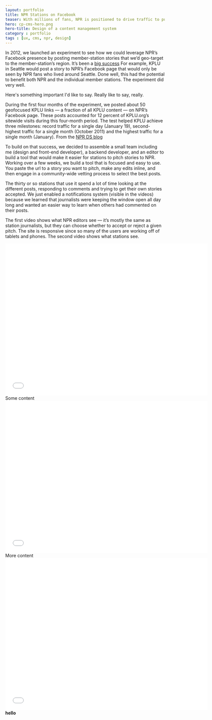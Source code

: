 ```yaml
---
layout: portfolio
title: NPR Stations on Facebook
teaser: With millions of fans, NPR is positioned to drive traffic to public radio member stations like no one else.
hero: cp-cms-hero.png
hero-title: Design of a content management system
category : portfolio
tags : [ux, cms, npr, design]
---
```


<p class="intro">
  In 2012, we launched an experiment to see how we could leverage NPR’s Facebook presence by posting member-station stories that we’d geo-target to the member-station’s region. It’s been a <a href="http://www.niemanlab.org/2012/02/how-npr-drove-traffic-to-a-local-station-by-geotargeting-stories-on-facebook/?hq_e=el&hq_m=2040998&hq_l=1&hq_v=437cc910b2">big success</a> For example, KPLU in Seattle would post a story to NPR’s Facebook page that would only be seen by NPR fans who lived around Seattle. Done well, this had the potential to benefit both NPR and the individual member stations. The experiment did very well.
</p>

<p class="callout">
  Here's something important I'd like to say. Really like to say, really.
</p>

During the first four months of the experiment, we posted about 50 geofocused KPLU links — a fraction of all KPLU content — on NPR’s Facebook page. These posts accounted for 12 percent of KPLU.org’s sitewide visits during this four-month period. The test helped KPLU achieve three milestones: record traffic for a single day (January 19), second-highest traffic for a single month (October 2011) and the highest traffic for a single month (January). From the [NPR DS blog](http://digitalservices.npr.org/post/how-were-experimenting-member-station-content-nprs-facebook-page)

To build on that success, we decided to assemble a small team including me (design and front-end developer), a backend developer, and an editor to build a tool that would make it easier for stations to pitch stories to NPR. Working over a few weeks, we build a tool that is focused and easy to use. You paste the url to a story you want to pitch, make any edits inline, and then engage in a community-wide vetting process to select the best posts.

The thirty or so stations that use it spend a lot of time looking at the different posts, responding to comments and trying to get their own stories accepted. We just enabled a notifications system (visible in the videos) because we learned that journalists were keeping the window open all day long and wanted an easier way to learn when others had commented on their posts.

The first video shows what NPR editors see — it’s mostly the same as station journalists, but they can choose whether to accept or reject a given pitch. The site is responsive since so many of the users are working off of tablets and phones. The second video shows what stations see.

<iframe src="//player.vimeo.com/video/61651125" width="640" height="480" frameborder="0" > </iframe>
Some content
<iframe src="//player.vimeo.com/video/61651127" width="640" height="480" frameborder="0"> </iframe>
More content
<iframe width="640" height="480" src="//www.youtube.com/embed/VlOxlSOr3_M" frameborder="0"> </iframe>
<div><b>hello</b></div>


